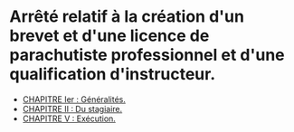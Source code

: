# Arrêté relatif à la création d'un brevet et d'une licence de parachutiste professionnel et d'une qualification d'instructeur.

- [CHAPITRE Ier : Généralités.](chapitre-ier)
- [CHAPITRE II : Du stagiaire.](chapitre-ii)
- [CHAPITRE V : Exécution.](chapitre-v)
